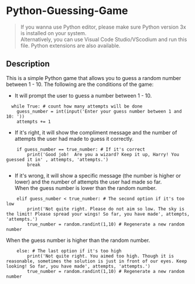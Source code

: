 # Python-Guessing-Game

> If you wanna use Python editor, please make sure Python version 3x is installed on your system.  
> Alternatively, you can use Visual Code Studio/VScodium and run this file. Python extensions are also available. 

## Description
This is a simple Python game that allows you to guess a random number between 1 - 10. The following are the conditions of the game: 
* It will prompt the user to guess a number between 1 - 10.
```
  while True: # count how many attempts will be done 
    guess_number = int(input('Enter your guess number between 1 and 10: '))
    attempts += 1
```
* If it's right, it will show the compliment message and the number of attempts the user had made to guess it correctly.
```
    if guess_number == true_number: # If it's correct
        print('Good job!  Are you a wizard? Keep it up, Harry! You guessed it in' , attempts, 'attempts.')
        break
```
* If it's wrong, it will show a specific message (the number is higher or lower) and the number of attempts the user had made so far. <br>
When the guess number is lower than the random number. 
```    
    elif guess_number < true_number: # The second option if it's too low 
        print('Not quite right. Please do not aim so low. The sky is the limit! Please spread your wings! So far, you have made', attempts, 'attempts.')
        true_number = random.randint(1,10) # Regenerate a new random number
```
When the guess number is higher than the random number. 
```
    else: # The last option if it's too high
        print('Not quite right. You aimed too high. Though it is reasonable, sometimes the solution is just in front of our eyes. Keep looking! So far, you have made', attempts, 'attempts.')
        true_number = random.randint(1,10) # Regenerate a new random number
```
